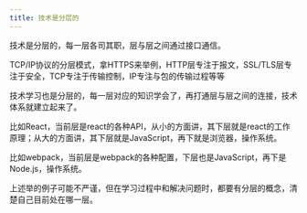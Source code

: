 ```yaml
---
title: 技术是分层的
---
```


技术是分层的，每一层各司其职，层与层之间通过接口通信。

TCP/IP协议的分层模式，拿HTTPS来举例，HTTP层专注于报文，SSL/TLS层专注于安全，TCP专注于传输控制，IP专注与包的传输过程等等

技术学习也是分层的，每一层对应的知识学会了，再打通层与层之间的连接，技术体系就建立起来了。

比如React，当前层是react的各种API，从小的方面讲，其下层就是react的工作原理；从大的方面讲，其下层就是JavaScript，再下就是浏览器，操作系统。

比如webpack，当前层是webpack的各种配置，下层也是JavaScript，再下是Node.js，操作系统。

上述举的例子可能不严谨，但在学习过程中和解决问题时，都要有分层的概念，清楚自己目前处在哪一层。
